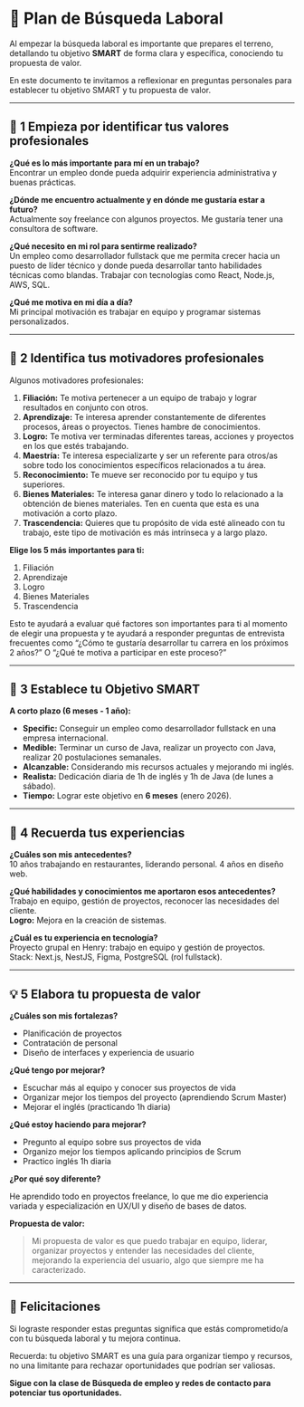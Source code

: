 # 📄 Plan de Búsqueda Laboral

Al empezar la búsqueda laboral es importante que prepares el terreno, detallando tu objetivo **SMART** de forma clara y específica, conociendo tu propuesta de valor.

En este documento te invitamos a reflexionar en preguntas personales para establecer tu objetivo SMART y tu propuesta de valor.

---

## 🎯 1 Empieza por identificar tus valores profesionales

**¿Qué es lo más importante para mí en un trabajo?**  
Encontrar un empleo donde pueda adquirir experiencia administrativa y buenas prácticas.

**¿Dónde me encuentro actualmente y en dónde me gustaría estar a futuro?**  
Actualmente soy freelance con algunos proyectos. Me gustaría tener una consultora de software.

**¿Qué necesito en mi rol para sentirme realizado?**  
Un empleo como desarrollador fullstack que me permita crecer hacia un puesto de líder técnico y donde pueda desarrollar tanto habilidades técnicas como blandas. Trabajar con tecnologías como React, Node.js, AWS, SQL.

**¿Qué me motiva en mi día a día?**  
Mi principal motivación es trabajar en equipo y programar sistemas personalizados.

---

## 🚀 2 Identifica tus motivadores profesionales

Algunos motivadores profesionales:

1. **Filiación:** Te motiva pertenecer a un equipo de trabajo y lograr resultados en conjunto con otros.
2. **Aprendizaje:** Te interesa aprender constantemente de diferentes procesos, áreas o proyectos. Tienes hambre de conocimientos.
3. **Logro:** Te motiva ver terminadas diferentes tareas, acciones y proyectos en los que estés trabajando.
4. **Maestría:** Te interesa especializarte y ser un referente para otros/as sobre todo los conocimientos específicos relacionados a tu área.
5. **Reconocimiento:** Te mueve ser reconocido por tu equipo y tus superiores.
6. **Bienes Materiales:** Te interesa ganar dinero y todo lo relacionado a la obtención de bienes materiales. Ten en cuenta que esta es una motivación a corto plazo.
7. **Trascendencia:** Quieres que tu propósito de vida esté alineado con tu trabajo, este tipo de motivación es más intrínseca y a largo plazo.

**Elige los 5 más importantes para ti:**

1. Filiación
2. Aprendizaje
3. Logro
4. Bienes Materiales
5. Trascendencia

Esto te ayudará a evaluar qué factores son importantes para ti al momento de elegir una propuesta y te ayudará a responder preguntas de entrevista frecuentes como “¿Cómo te gustaría desarrollar tu carrera en los próximos 2 años?” O “¿Qué te motiva a participar en este proceso?”

---

## 🎯 3 Establece tu Objetivo SMART

**A corto plazo (6 meses - 1 año):**

- **Specific:** Conseguir un empleo como desarrollador fullstack en una empresa internacional.
- **Medible:** Terminar un curso de Java, realizar un proyecto con Java, realizar 20 postulaciones semanales.
- **Alcanzable:** Considerando mis recursos actuales y mejorando mi inglés.
- **Realista:** Dedicación diaria de 1h de inglés y 1h de Java (de lunes a sábado).
- **Tiempo:** Lograr este objetivo en **6 meses** (enero 2026).

---

## 📝 4 Recuerda tus experiencias

**¿Cuáles son mis antecedentes?**  
10 años trabajando en restaurantes, liderando personal. 4 años en diseño web.

**¿Qué habilidades y conocimientos me aportaron esos antecedentes?**  
Trabajo en equipo, gestión de proyectos, reconocer las necesidades del cliente.  
**Logro:** Mejora en la creación de sistemas.

**¿Cuál es tu experiencia en tecnología?**  
Proyecto grupal en Henry: trabajo en equipo y gestión de proyectos.  
Stack: Next.js, NestJS, Figma, PostgreSQL (rol fullstack).

---

## 💡 5 Elabora tu propuesta de valor

**¿Cuáles son mis fortalezas?**

- Planificación de proyectos
- Contratación de personal
- Diseño de interfaces y experiencia de usuario

**¿Qué tengo por mejorar?**

- Escuchar más al equipo y conocer sus proyectos de vida
- Organizar mejor los tiempos del proyecto (aprendiendo Scrum Master)
- Mejorar el inglés (practicando 1h diaria)

**¿Qué estoy haciendo para mejorar?**

- Pregunto al equipo sobre sus proyectos de vida
- Organizo mejor los tiempos aplicando principios de Scrum
- Practico inglés 1h diaria

**¿Por qué soy diferente?**

He aprendido todo en proyectos freelance, lo que me dio experiencia variada y especialización en UX/UI y diseño de bases de datos.

**Propuesta de valor:**

> Mi propuesta de valor es que puedo trabajar en equipo, liderar, organizar proyectos y entender las necesidades del cliente, mejorando la experiencia del usuario, algo que siempre me ha caracterizado.

---

## 📢 Felicitaciones

Si lograste responder estas preguntas significa que estás comprometido/a con tu búsqueda laboral y tu mejora continua.

Recuerda: tu objetivo SMART es una guía para organizar tiempo y recursos, no una limitante para rechazar oportunidades que podrían ser valiosas.

**Sigue con la clase de Búsqueda de empleo y redes de contacto para potenciar tus oportunidades.**
